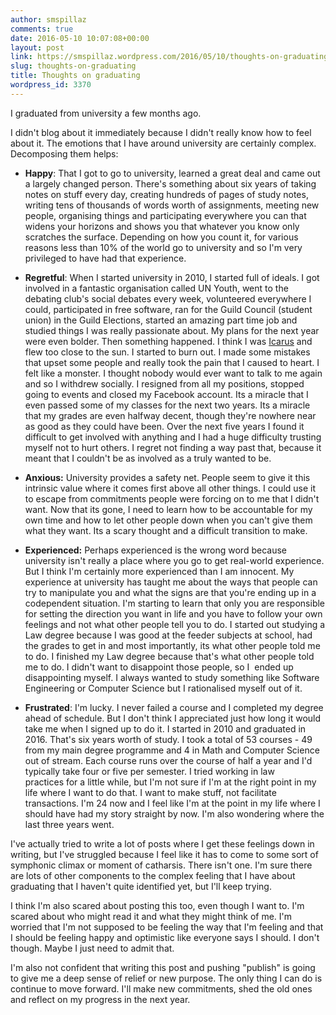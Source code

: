 ```yaml
---
author: smspillaz
comments: true
date: 2016-05-10 10:07:08+00:00
layout: post
link: https://smspillaz.wordpress.com/2016/05/10/thoughts-on-graduating/
slug: thoughts-on-graduating
title: Thoughts on graduating
wordpress_id: 3370
---
```


I graduated from university a few months ago.

I didn't blog about it immediately because I didn't really know how to feel about it. The emotions that I have around university are certainly complex. Decomposing them helps:




    
  * **Happy**: That I got to go to university, learned a great deal and came out a largely changed person. There's something about six years of taking notes on stuff every day, creating hundreds of pages of study notes, writing tens of thousands of words worth of assignments, meeting new people, organising things and participating everywhere you can that widens your horizons and shows you that whatever you know only scratches the surface. Depending on how you count it, for various reasons less than 10% of the world go to university and so I'm very privileged to have had that experience.

    
  * **Regretful**: When I started university in 2010, I started full of ideals. I got involved in a fantastic organisation called UN Youth, went to the debating club's social debates every week, volunteered everywhere I could, participated in free software, ran for the Guild Council (student union) in the Guild Elections, started an amazing part time job and studied things I was really passionate about. My plans for the next year were even bolder. Then something happened. I think I was [Icarus](https://en.wikipedia.org/wiki/Icarus) and flew too close to the sun. I started to burn out. I made some mistakes that upset some people and really took the pain that I caused to heart. I felt like a monster. I thought nobody would ever want to talk to me again and so I withdrew socially. I resigned from all my positions, stopped going to events and closed my Facebook account. Its a miracle that I even passed some of my classes for the next two years. Its a miracle that my grades are even halfway decent, though they're nowhere near as good as they could have been. Over the next five years I found it difficult to get involved with anything and I had a huge difficulty trusting myself not to hurt others. I regret not finding a way past that, because it meant that I couldn't be as involved as a truly wanted to be.

    
  * **Anxious:** University provides a safety net. People seem to give it this intrinsic value where it comes first above all other things. I could use it to escape from commitments people were forcing on to me that I didn't want. Now that its gone, I need to learn how to be accountable for my own time and how to let other people down when you can't give them what they want. Its a scary thought and a difficult transition to make.

    
  * **Experienced:** Perhaps experienced is the wrong word because university isn't really a place where you go to get real-world experience. But I think I'm certainly more experienced than I am innocent. My experience at university has taught me about the ways that people can try to manipulate you and what the signs are that you're ending up in a codependent situation. I'm starting to learn that only you are responsible for setting the direction you want in life and you have to follow your own feelings and not what other people tell you to do. I started out studying a Law degree because I was good at the feeder subjects at school, had the grades to get in and most importantly, its what other people told me to do. I finished my Law degree because that's what other people told me to do. I didn't want to disappoint those people, so I  ended up disappointing myself. I always wanted to study something like Software Engineering or Computer Science but I rationalised myself out of it.

    
  * **Frustrated**: I'm lucky. I never failed a course and I completed my degree ahead of schedule. But I don't think I appreciated just how long it would take me when I signed up to do it. I started in 2010 and graduated in 2016. That's six years worth of study. I took a total of 53 courses - 49 from my main degree programme and 4 in Math and Computer Science out of stream. Each course runs over the course of half a year and I'd typically take four or five per semester. I tried working in law practices for a little while, but I'm not sure if I'm at the right point in my life where I want to do that. I want to make stuff, not facilitate transactions. I'm 24 now and I feel like I'm at the point in my life where I should have had my story straight by now. I'm also wondering where the last three years went.



I've actually tried to write a lot of posts where I get these feelings down in writing, but I've struggled because I feel like it has to come to some sort of symphonic climax or moment of catharsis. There isn't one. I'm sure there are lots of other components to the complex feeling that I have about graduating that I haven't quite identified yet, but I'll keep trying.

I think I'm also scared about posting this too, even though I want to. I'm scared about who might read it and what they might think of me. I'm worried that I'm not supposed to be feeling the way that I'm feeling and that I should be feeling happy and optimistic like everyone says I should. I don't though. Maybe I just need to admit that.

I'm also not confident that writing this post and pushing "publish" is going to give me a deep sense of relief or new purpose. The only thing I can do is continue to move forward. I'll make new commitments, shed the old ones and reflect on my progress in the next year.
